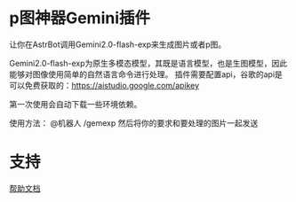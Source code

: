 # p图神器Gemini插件

让你在AstrBot调用Gemini2.0-flash-exp来生成图片或者p图。

Gemini2.0-flash-exp为原生多模态模型，其既是语言模型，也是生图模型，因此能够对图像使用简单的自然语言命令进行处理。
插件需要配置api，谷歌的api是可以免费获取的：https://aistudio.google.com/apikey

第一次使用会自动下载一些环境依赖。

使用方法：
@机器人 /gemexp
然后将你的要求和要处理的图片一起发送

# 支持

[帮助文档](https://astrbot.app)
